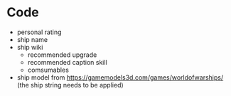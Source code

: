# Code
- personal rating
- ship name
- ship wiki
   - recommended upgrade
   - recommended caption skill
   - comsumables
- ship model from https://gamemodels3d.com/games/worldofwarships/ (the ship string needs to be applied)
